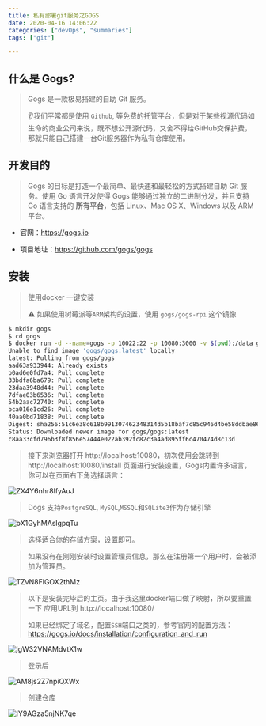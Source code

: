 ```yaml
---
title: 私有部署git服务之GOGS
date: 2020-04-16 14:06:22
categories: ["devOps", "summaries"]
tags: ["git"]

---
```


## 什么是 Gogs?

> Gogs 是一款极易搭建的自助 Git 服务。
>
> 👂我们平常都是使用 `Github`, 等免费的托管平台，但是对于某些视源代码如生命的商业公司来说，既不想公开源代码，又舍不得给GitHub交保护费，那就只能自己搭建一台Git服务器作为私有仓库使用。

<!-- more -->

## 开发目的

> Gogs 的目标是打造一个最简单、最快速和最轻松的方式搭建自助 Git 服务。使用 Go 语言开发使得 Gogs 能够通过独立的二进制分发，并且支持 Go 语言支持的 **所有平台**，包括 Linux、Mac OS X、Windows 以及 ARM 平台。

+ 官网：https://gogs.io

+ 项目地址：https://github.com/gogs/gogs

## 安装

> 使用docker 一键安装
>
> ⚠️ 如果使用树莓派等`ARM`架构的设置，使用 `gogs/gogs-rpi` 这个镜像

```bash
$ mkdir gogs
$ cd gogs
$ docker run -d --name=gogs -p 10022:22 -p 10080:3000 -v $(pwd):/data gogs/gogs
Unable to find image 'gogs/gogs:latest' locally
latest: Pulling from gogs/gogs
aad63a933944: Already exists
b0ad6e0fd7a4: Pull complete
33bdfa6ba679: Pull complete
23daa3948d44: Pull complete
7dfae03b6536: Pull complete
54b2aac72740: Pull complete
bca016e1cd26: Pull complete
40aa0bd71838: Pull complete
Digest: sha256:51c6e38c618b991307462348314d5b18baf7c85c946d4be58ddbae86e97d6dc7
Status: Downloaded newer image for gogs/gogs:latest
c8aa33cfd796b3f8f856e57444e022ab392fc82c3a4ad895ff6c470474d8c13d
```

> 接下来浏览器打开 http://localhost:10080，初次使用会跳转到 http://localhost:10080/install 页面进行安装设置，Gogs内置许多语言，你可以在页面右下角选择语言：

![ZX4Y6nhr8lfyAuJ](https://i.loli.net/2020/04/16/ZX4Y6nhr8lfyAuJ.png)

> Dogs 支持`PostgreSQL`, `MySQL`,`MSSQL`和`SQLite3`作为存储引擎

![bX1GyhMAslgpqTu](https://i.loli.net/2020/04/16/bX1GyhMAslgpqTu.png)

> 选择适合你的存储方案，设置即可。

> 如果没有在刚刚安装时设置管理员信息，那么在注册第一个用户时，会被添加为管理员。

![TZvN8FlGOX2thMz](https://i.loli.net/2020/04/16/TZvN8FlGOX2thMz.png)

> 以下是安装完毕后的主页。由于我这里docker端口做了映射，所以要重置一下 应用URL到 http://localhost:10080/
>
> 
>
> 如果已经绑定了域名，配置`SSH`端口之类的，参考官网的配置方法：https://gogs.io/docs/installation/configuration_and_run

![jgW32VNAMdvtX1w](https://i.loli.net/2020/04/16/jgW32VNAMdvtX1w.png)

> 登录后

![AM8js2Z7npiQXWx](https://i.loli.net/2020/04/16/AM8js2Z7npiQXWx.png)

> 创建仓库

![IY9AGza5njNK7qe](https://i.loli.net/2020/04/16/IY9AGza5njNK7qe.png)

